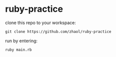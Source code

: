 ruby-practice
=============
clone this repo to your workspace:
```
git clone https://github.com/zhaol/ruby-practice
```

run by entering:
```
ruby main.rb
```